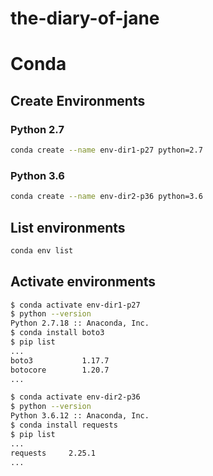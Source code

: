 # the-diary-of-jane



# Conda

## Create Environments

### Python 2.7

```bash
conda create --name env-dir1-p27 python=2.7
```

### Python 3.6

```bash
conda create --name env-dir2-p36 python=3.6
```

## List environments

```bash
conda env list
```

## Activate environments

```bash
$ conda activate env-dir1-p27
$ python --version
Python 2.7.18 :: Anaconda, Inc.
$ conda install boto3
$ pip list
...
boto3           1.17.7             
botocore        1.20.7 
...

$ conda activate env-dir2-p36
$ python --version
Python 3.6.12 :: Anaconda, Inc.
$ conda install requests
$ pip list
...
requests     2.25.1
...
```



